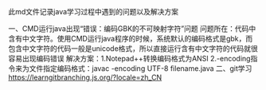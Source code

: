 此md文件记录java学习过程中遇到的问题以及解决方案



一、CMD运行java出现“错误：编码GBK的不可映射字符”问题
    问题所在：代码中含有中文字符。使用CMD运行java程序的时候，系统默认的编码格式是gbk，而包含中文字符的代码一般是unicode格式，所以直接运行含有中文字符的代码就很容易出现编码错误
    解决方案：1.Notepad++转换编码格式为ANSI
             2.-encoding指令来为文件指定编码格式：javac -encoding UTF-8 filename.java
二、git学习
https://learngitbranching.js.org/?locale=zh_CN

